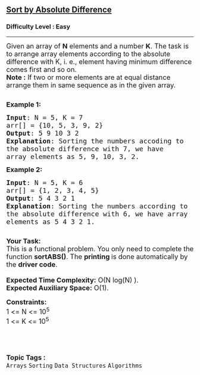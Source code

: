 <h2><a href="https://practice.geeksforgeeks.org/problems/sort-by-absolute-difference-1587115621/1?page=1&category[]=Arrays&category[]=Strings&sortBy=submissions">Sort by Absolute Difference</a></h2><h3>Difficulty Level : Easy</h3><hr><div class="problems_problem_content__Xm_eO"><p><span style="font-size: 18px;">Given an array of <strong>N</strong>&nbsp;elements and a number <strong>K</strong>. The task is to arrange array elements according to the absolute difference with K, i. e., element having minimum difference comes first and so on.<br><strong>Note :</strong> If two or more elements are at equal distance arrange them in same sequence as in the given array.</span><br>&nbsp;</p>
<p><span style="font-size: 18px;"><strong>Example 1:</strong></span></p>
<pre><span style="font-size: 18px;"><strong>Input</strong>: N = 5, K = 7
arr[] = {10, 5, 3, 9, 2}
<strong>Output</strong>: 5 9 10 3 2
<strong>Explanation</strong>: Sorting the numbers accoding to 
the absolute difference with 7, we have 
array elements as 5, 9, 10, 3, 2.</span></pre>
<p><span style="font-size: 18px;"><strong>Example 2:</strong></span></p>
<pre><span style="font-size: 18px;"><strong>Input</strong>: N = 5, K = 6
arr[] = {1, 2, 3, 4, 5}
<strong>Output</strong>: 5 4 3 2 1
<strong>Explanation</strong>: Sorting the numbers according to 
the absolute difference with 6, we have array 
elements as 5 4 3 2 1.</span></pre>
<p><br><strong><span style="font-size: 18px;">Your Task:</span></strong><br><span style="font-size: 18px;">This is a functional problem. You only need to complete the function <strong>sortABS()</strong>. The <strong>printing </strong>is done automatically by the <strong>driver code</strong>.<br><br><strong>Expected Time Complexity:</strong>&nbsp;O(N log(N) ).<br><strong>Expected Auxiliary Space:</strong>&nbsp;O(1).</span><br><br><span style="font-size: 18px;"><strong>Constraints:</strong><br>1 &lt;= N &lt;= 10<sup>5</sup><br>1 &lt;= K &lt;= 10<sup>5</sup></span></p>
<p>&nbsp;</p></div><br><p><span style=font-size:18px><strong>Topic Tags : </strong><br><code>Arrays</code>&nbsp;<code>Sorting</code>&nbsp;<code>Data Structures</code>&nbsp;<code>Algorithms</code>&nbsp;